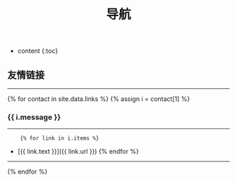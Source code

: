 ﻿---
layout: page
title: 导航
permalink: /links/
icon: glyphicon-paperclip
---

* content
{:toc}

## 友情链接

-----

{% for contact in site.data.links %}
	{% assign i = contact[1] %}
### {{ i.message }}
---
		{% for link in i.items %}
- [{{ link.text }}]({{ link.url }}) 
		{% endfor %}

---
{% endfor %}

